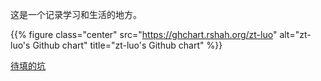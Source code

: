 
这是一个记录学习和生活的地方。  


{{% figure class="center" src="https://ghchart.rshah.org/zt-luo" alt="zt-luo's Github chart" title="zt-luo's Github chart" %}}  


[待填的坑](https://github.com/zt-luo/luoSpace/issues?q=is%3Aissue+is%3Aopen+label%3Apost)  

